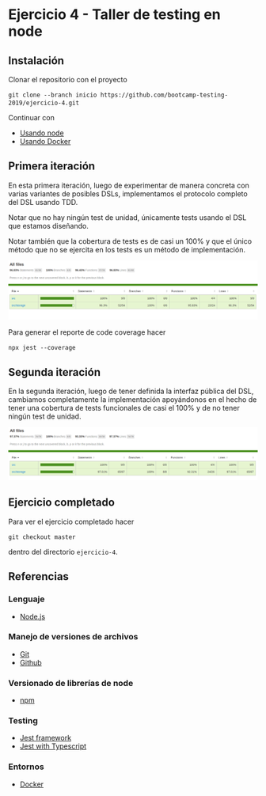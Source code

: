 # Ejercicio 4 - Taller de testing en node

## Instalación

Clonar el repositorio con el proyecto

```
git clone --branch inicio https://github.com/bootcamp-testing-2019/ejercicio-4.git
```

Continuar con

* [Usando node](./node.md)
* [Usando Docker](./docker.md)


## Primera iteración

En esta primera iteración, luego de experimentar de manera concreta con varias variantes de posibles DSLs, implementamos el protocolo completo del DSL usando TDD.

Notar que no hay ningún test de unidad, únicamente tests usando el DSL que estamos diseñando.

Notar también que la cobertura de tests es de casi un 100% y que el único método que no se ejercita en los tests es un método de implementación.

![Code coverage](./docs/code-coverage-1.png)

Para generar el reporte de code coverage hacer

```
npx jest --coverage
```

## Segunda iteración

En la segunda iteración, luego de tener definida la interfaz pública del DSL, cambiamos completamente la implementación apoyándonos en el hecho de tener una cobertura de tests funcionales de casi el 100% y de no tener ningún test de unidad.

![Code coverage](./docs/code-coverage-2.png)


## Ejercicio completado

Para ver el ejercicio completado hacer

```
git checkout master
```

dentro del directorio `ejercicio-4`.

## Referencias

### Lenguaje

* [Node.js](https://nodejs.org/en/)

### Manejo de versiones de archivos

* [Git](https://git-scm.com/)
* [Github](https://github.com/)

### Versionado de librerías de node

* [npm](https://www.npmjs.com/)

### Testing

* [Jest framework](https://jestjs.io/)
* [Jest with Typescript](https://basarat.gitbooks.io/typescript/docs/testing/jest.html)

### Entornos

* [Docker](https://www.docker.com/)